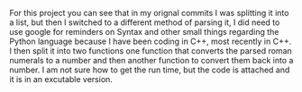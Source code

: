 For this project you can see that in my orignal commits I was splitting it into a
list, but then I switched to a different method of parsing it, I did need to use google
for reminders on Syntax and other small things regarding the Python language because I 
have been coding in C++, most recently in C++. I then split it into two functions one function
that converts the parsed roman numerals to a number and then another function to
convert them back into a number. I am not sure how to get the run time, but the code is attached 
and it is in an excutable version.
